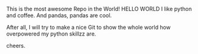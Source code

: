This is the most awesome Repo in the World! HELLO WORLD
I like python and coffee. And pandas, pandas are cool.

After all, I will try to make a nice Git to show the whole world how 
overpowered my python skillzz are.

cheers.
